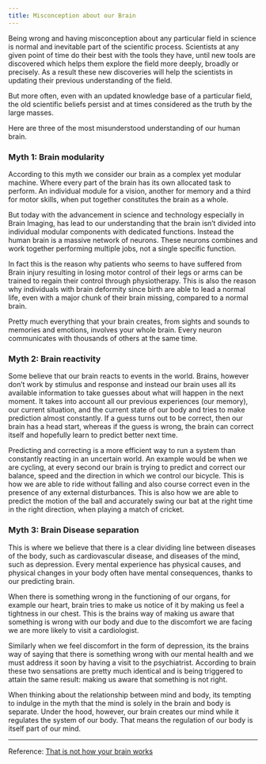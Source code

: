 ```yaml
---
title: Misconception about our Brain
---
```


Being wrong and having misconception about any particular field in science is normal and inevitable part of the scientific process. Scientists at any given point of time do their best with the tools they have, until new tools are discovered which helps them explore the field more deeply, broadly or precisely. As a result these new discoveries will help the scientists in updating their previous understanding of the field.

But more often, even with an updated knowledge base of a particular field, the old scientific beliefs persist and at times considered as the truth by the large masses.

Here are three of the most misunderstood understanding of our human brain.

### Myth 1: Brain modularity

According to this myth we consider our brain as a complex yet modular machine. Where every part of the brain has its own allocated task to perform. An individual module for a vision, another for memory and a third for motor skills, when put together constitutes the brain as a whole.

But today with the advancement in science and technology especially in Brain Imaging, has lead to our understanding that the brain isn’t divided into individual modular components with dedicated functions. Instead the human brain is a massive network of neurons. These neurons combines and work together performing multiple jobs, not a single specific function.

In fact this is the reason why patients who seems to have suffered from Brain injury resulting in losing motor control of their legs or arms can be trained to regain their control through physiotherapy. This is also the reason why individuals with brain deformity since birth are able to lead a normal life, even with a major chunk of their brain missing, compared to a normal brain.

Pretty much everything that your brain creates, from sights and sounds to memories and emotions, involves your whole brain. Every neuron communicates with thousands of others at the same time.

### Myth 2: Brain reactivity

Some believe that our brain reacts to events in the world. Brains, however don’t work by stimulus and response and instead our brain uses all its available information to take guesses about what will happen in the next moment. It takes into account all our previous experiences (our memory), our current situation, and the current state of our body and tries to make prediction almost constantly. If a guess turns out to be correct, then our brain has a head start, whereas if the guess is wrong, the brain can correct itself and hopefully learn to predict better next time.

Predicting and correcting is a more efficient way to run a system than constantly reacting in an uncertain world. An example would be when we are cycling, at every second our brain is trying to predict and correct our balance, speed and the direction in which we control our bicycle. This is how we are able to ride without falling and also course correct even in the presence of any external disturbances. This is also how we are able to predict the motion of the ball and accurately swing our bat at the right time in the right direction, when playing a match of cricket.

### Myth 3: Brain Disease separation

This is where we believe that there is a clear dividing line between diseases of the body, such as cardiovascular disease, and diseases of the mind, such as depression. Every mental experience has physical causes, and physical changes in your body often have mental consequences, thanks to our predicting brain.

When there is something wrong in the functioning of our organs, for example our heart, brain tries to make us notice of it by making us feel a tightness in our chest. This is the brains way of making us aware that something is wrong with our body and due to the discomfort we are facing we are more likely to visit a cardiologist.

Similarly when we feel discomfort in the form of depression, its the brains way of saying that there is something wrong with our mental health and we must address it soon by having a visit to the psychiatrist. According to brain these two sensations are pretty much identical and is being triggered to attain the same result: making us aware that something is not right.

When thinking about the relationship between mind and body, its tempting to indulge in the myth that the mind is solely in the brain and body is separate. Under the hood, however, our brain creates our mind while it regulates the system of our body. That means the regulation of our body is itself part of our mind.

---
Reference: [That is not how your brain works](https://nautil.us/issue/98/mind/that-is-not-how-your-brain-works)